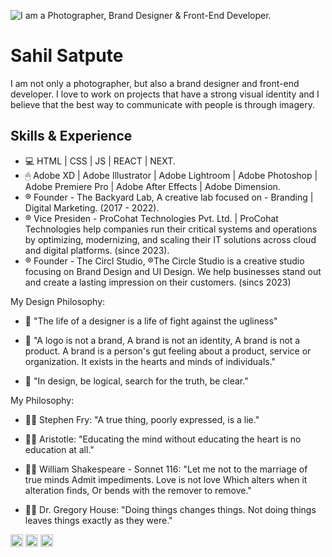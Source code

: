 ![I am a Photographer, Brand Designer & Front-End Developer.](https://i.postimg.cc/T3Pg8fVc/Profile-mage.jpg)

# Sahil Satpute

I am not only a photographer, but also a brand designer and front-end developer. I love to work on projects that have a strong visual identity and I believe that the best way to communicate with people is through imagery.

## Skills & Experience
* 💻 HTML | CSS | JS | REACT | NEXT.
* 🖱 Adobe XD | Adobe Illustrator | Adobe Lightroom | Adobe Photoshop | Adobe Premiere Pro | Adobe After Effects | Adobe Dimension.
* ®️ Founder - The Backyard Lab, A creative lab focused on - Branding | Digital Marketing. (2017 - 2022).
* ®️ Vice Presiden - ProCohat Technologies Pvt. Ltd. | ProCohat Technologies help companies run their critical systems and operations by optimizing, modernizing, and scaling their IT solutions across cloud and digital platforms. (since 2023).
* ®️ Founder - The Circl Studio, ®The Circle Studio is a creative studio focusing on Brand Design and UI Design. We help businesses stand out and create a lasting impression on their customers. (sincs 2023)

My Design Philosophy:

- 📏 "The life of a designer is a life of fight against the ugliness"

- 📏 "A logo is not a brand, A brand is not an identity, A brand is not a product. A brand is a person's gut feeling about a product, service or organization. It exists in the hearts and minds of individuals."

- 📏 "In design, be logical, search for the truth, be clear."

My Philosophy:

- 🧑‍💻 Stephen Fry:
"A true thing, poorly expressed, is a lie."

- 🧑‍💻 Aristotle:
"Educating the mind without educating the heart is no education at all."

- 🧑‍💻 William Shakespeare - Sonnet 116:
"Let me not to the marriage of true minds
Admit impediments. Love is not love
Which alters when it alteration finds,
Or bends with the remover to remove."

- 🧑‍💻 Dr. Gregory House:
"Doing things changes things. Not doing things leaves things exactly as they were."

[<img src='https://cdn.jsdelivr.net/npm/simple-icons@3.0.1/icons/github.svg' alt='github' height='20'>](https://github.com/exploresahil)  [<img src='https://cdn.jsdelivr.net/npm/simple-icons@3.0.1/icons/facebook.svg' alt='facebook' height='20'>](https://www.facebook.com/sahil.satpute)  [<img src='https://cdn.jsdelivr.net/npm/simple-icons@3.0.1/icons/instagram.svg' alt='instagram' height='20'>](https://www.instagram.com/explore.sahil/)  


